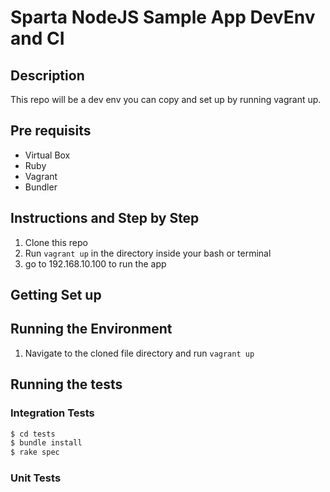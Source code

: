 # Sparta NodeJS Sample App DevEnv and CI

## Description
This repo will be a dev env you can copy and set up by running vagrant up.

## Pre requisits
- Virtual Box
- Ruby
- Vagrant
- Bundler

## Instructions and Step by Step
1) Clone this repo
2) Run `vagrant up` in the directory inside your bash or terminal
3) go to 192.168.10.100 to run the app
<To be completed>


## Getting Set up


## Running the Environment
1) Navigate to the cloned file directory and run `vagrant up`

## Running the tests

### Integration Tests

``` bash
$ cd tests
$ bundle install
$ rake spec
```
### Unit Tests
